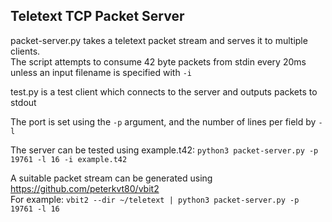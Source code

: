 Teletext TCP Packet Server
--------------------------

packet-server.py takes a teletext packet stream and serves it to multiple clients.  
The script attempts to consume <lines per field> 42 byte packets from stdin every 20ms unless an input filename is specified with `-i`

test.py is a test client which connects to the server and outputs packets to stdout

The port is set using the `-p` argument, and the number of lines per field by `-l`

The server can be tested using example.t42: 
`python3 packet-server.py -p 19761 -l 16 -i example.t42`

A suitable packet stream can be generated using https://github.com/peterkvt80/vbit2  
For example: `vbit2 --dir ~/teletext | python3 packet-server.py -p 19761 -l 16`